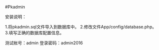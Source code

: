 #Pkadmin

安装说明：

1.将pkadmin.sql文件导入到数据库中。
2.修改文件App/config/database.php。 
3.填写正确的数据库配置信息。 

测试帐号：admin
登录密码：admin2016

